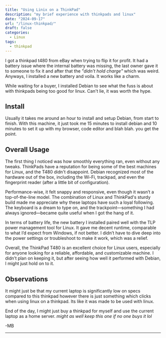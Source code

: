 ```yaml
---
title: "Using Linix on a ThinkPad"
description: "my brief experience with thinkpads and linux"
date: "2024-09-17"
url: "/linux-thinkpad/"
draft: false
categories:
  - Linux
tags:
  - thinkpad
---
```


I got a thinkpad t480 from eBay when trying to flip it for profit. It had a battery issue where the internal battery was missing, the last owner gave it to someone to fix it and after that the *"didn't hold charge"* which was weird. Anyways, I installed a new battery and voila. It works like a charm. 

While waiting for a buyer, I installed Debian to see what the fuss is about with thinkpads being too good for linux. Can't lie, it was worth the hype. 

## Install 
Usually it takes me around an hour to install and setup Debian, from start to finish. With this machine, it just took me 15 minutes to install debian and 10 minutes to set it up with my browser, code editor and blah blah. you get the point. 

## Overall Usage 
The first thing I noticed was how smoothly everything ran, even without any tweaks. ThinkPads have a reputation for being some of the best machines for Linux, and the T480 didn't disappoint. Debian recognized most of the hardware out of the box, including the Wi-Fi, trackpad, and even the fingerprint reader (after a little bit of configuration).

Performance-wise, it felt snappy and responsive, even though it wasn’t a top-of-the-line model. The combination of Linux and ThinkPad's sturdy build made me appreciate why these laptops have such a loyal following. The keyboard is a dream to type on, and the trackpoint—something I had always ignored—became quite useful when I got the hang of it.

In terms of battery life, the new battery I installed paired well with the TLP power management tool for Linux. It gave me decent runtime, comparable to what I’d expect from Windows, if not better. I didn’t have to dive deep into the power settings or troubleshoot to make it work, which was a relief.

Overall, the ThinkPad T480 is an excellent choice for Linux users, especially for anyone looking for a reliable, affordable, and customizable machine. I didn’t plan on keeping it, but after seeing how well it performed with Debian, I might just hold on to it.

## Observations 
It might just be that my current laptop is significantly low on specs compared to this thinkpad however there is just something which clicks when using linux on a thinkpad. Its like it was made to be used with linux. 

End of the day, I might just buy a thinkpad for myself and use the current laptop as a home server. *might as well keep this one if no one buys it lol* 

-MB 

---
